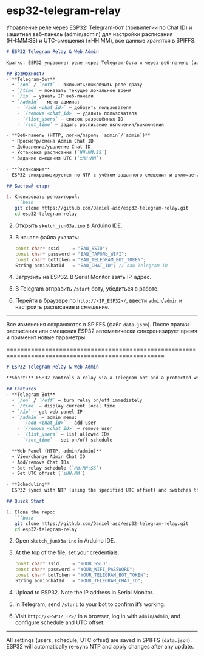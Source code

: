 # esp32-telegram-relay
Управление реле через ESP32: Telegram-бот (привилегии по Chat ID) и защитная веб-панель (admin/admin) для настройки расписания (HH:MM:SS) и UTC-смещения (±HH:MM), все данные хранятся в SPIFFS.
````markdown
# ESP32 Telegram Relay & Web Admin

Кратко: ESP32 управляет реле через Telegram-бота и через веб-панель (admin/admin). Поддерживается расписание (HH:MM:SS) и смещение от UTC (±HH:MM). Настройки сохраняются в SPIFFS.

## Возможности
- **Telegram-бот**  
  • `/on` / `/off` — включить/выключить реле сразу  
  • `/time` — показать текущее локальное время  
  • `/ip` — узнать IP веб-панели  
  • `/admin` — меню админа:
    - `/add <chat_id>` — добавить пользователя  
    - `/remove <chat_id>` — удалить пользователя  
    - `/list_users` — список разрешённых ID  
    - `/set_time` — задать расписание включения/выключения  

- **Веб-панель (HTTP, логин/пароль `admin`/`admin`)**  
  • Просмотр/смена Admin Chat ID  
  • Добавление/удаление Chat ID  
  • Установка расписания (`HH:MM:SS`)  
  • Задание смещения UTC (`±HH:MM`)  

- **Расписание**  
  ESP32 синхронизируется по NTP с учётом заданного смещения и включает/выключает реле точно в указанное время.

## Быстрый старт

1. Клонировать репозиторий:
   ```bash
   git clone https://github.com/Daniel-asd/esp32-telegram-relay.git
   cd esp32-telegram-relay
````

2. Открыть `sketch_jun03a.ino` в Arduino IDE.
3. В начале файла указать:

   ```cpp
   const char* ssid     = "ВАШ_SSID";
   const char* password = "ВАШ_ПАРОЛЬ_WIFI";
   const char* botToken = "ВАШ_TELEGRAM_BOT_TOKEN";
   String adminChatId   = "ВАШ_CHAT_ID"; // ваш Telegram ID
   ```
4. Загрузить на ESP32. В Serial Monitor взять IP-адрес.
5. В Telegram отправить `/start` боту, убедиться в работе.
6. Перейти в браузере по `http://<IP_ESP32>/`, ввести `admin`/`admin` и настроить расписание и смещение.

---

Все изменения сохраняются в SPIFFS (файл `data.json`). После правки расписания или смещения ESP32 автоматически синхронизирует время и применит новые параметры.

===================================================================================================

````markdown
# ESP32 Telegram Relay & Web Admin

**Short:** ESP32 controls a relay via a Telegram bot and a protected web panel (admin/admin). Supports scheduling (HH:MM:SS) and UTC offset (±HH:MM). Settings are stored in SPIFFS.

## Features
- **Telegram Bot**  
  • `/on` / `/off` — turn relay on/off immediately  
  • `/time` — display current local time  
  • `/ip` — get web panel IP  
  • `/admin` — admin menu:  
    - `/add <chat_id>` — add user  
    - `/remove <chat_id>` — remove user  
    - `/list_users` — list allowed IDs  
    - `/set_time` — set on/off schedule  

- **Web Panel (HTTP, admin/admin)**  
  • View/change Admin Chat ID  
  • Add/remove Chat IDs  
  • Set relay schedule (`HH:MM:SS`)  
  • Set UTC offset (`±HH:MM`)  

- **Scheduling**  
  ESP32 syncs with NTP (using the specified UTC offset) and switches the relay at the exact times.

## Quick Start

1. Clone the repo:
   ```bash
   git clone https://github.com/Daniel-asd/esp32-telegram-relay.git
   cd esp32-telegram-relay
````

2. Open `sketch_jun03a.ino` in Arduino IDE.
3. At the top of the file, set your credentials:

   ```cpp
   const char* ssid     = "YOUR_SSID";
   const char* password = "YOUR_WIFI_PASSWORD";
   const char* botToken = "YOUR_TELEGRAM_BOT_TOKEN";
   String adminChatId   = "YOUR_TELEGRAM_CHAT_ID";
   ```
4. Upload to ESP32. Note the IP address in Serial Monitor.
5. In Telegram, send `/start` to your bot to confirm it’s working.
6. Visit `http://<ESP32_IP>/` in a browser, log in with `admin`/`admin`, and configure schedule and UTC offset.

---

All settings (users, schedule, UTC offset) are saved in SPIFFS (`data.json`). ESP32 will automatically re-sync NTP and apply changes after any update.
